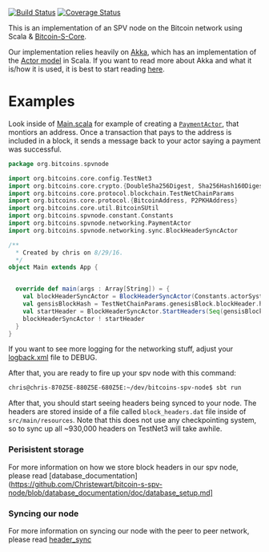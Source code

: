 [![Build Status](https://travis-ci.org/bitcoin-s/bitcoin-s-spv-node.svg?branch=master)](https://travis-ci.org/bitcoin-s/bitcoin-s-spv-node) [![Coverage Status](https://coveralls.io/repos/github/bitcoin-s/bitcoin-s-spv-node/badge.svg?branch=master)](https://coveralls.io/github/bitcoin-s/bitcoin-s-spv-node?branch=master)

This is an implementation of an SPV node on the Bitcoin network using Scala & [Bitcoin-S-Core](https://github.com/bitcoin-s/bitcoin-s-core). 

Our implementation relies heavily on [Akka](http://akka.io/), which has an implementation of the [Actor model](https://en.wikipedia.org/wiki/Actor_model) in Scala. If you want to read more about Akka and what it is/how it is used, it is best to start reading [here](http://doc.akka.io/docs/akka/2.4/scala.html).
# Examples

Look inside of [Main.scala](https://github.com/Christewart/bitcoin-s-spv-node/blob/networking/src/main/scala/org/bitcoins/spvnode/Main.scala) for example of creating a [`PaymentActor`](https://github.com/Christewart/bitcoin-s-spv-node/blob/networking/src/main/scala/org/bitcoins/spvnode/networking/PaymentActor.scala), that montiors an address. Once a transaction that pays to the address is included in a block, it sends a message back to your actor saying a payment was successful. 

```scala
package org.bitcoins.spvnode

import org.bitcoins.core.config.TestNet3
import org.bitcoins.core.crypto.{DoubleSha256Digest, Sha256Hash160Digest}
import org.bitcoins.core.protocol.blockchain.TestNetChainParams
import org.bitcoins.core.protocol.{BitcoinAddress, P2PKHAddress}
import org.bitcoins.core.util.BitcoinSUtil
import org.bitcoins.spvnode.constant.Constants
import org.bitcoins.spvnode.networking.PaymentActor
import org.bitcoins.spvnode.networking.sync.BlockHeaderSyncActor

/**
  * Created by chris on 8/29/16.
  */
object Main extends App {


  override def main(args : Array[String]) = {
    val blockHeaderSyncActor = BlockHeaderSyncActor(Constants.actorSystem)
    val gensisBlockHash = TestNetChainParams.genesisBlock.blockHeader.hash
    val startHeader = BlockHeaderSyncActor.StartHeaders(Seq(gensisBlockHash))
    blockHeaderSyncActor ! startHeader
  }
}
```

If you want to see more logging for the networking stuff, adjust your [logback.xml](https://github.com/Christewart/bitcoin-s-spv-node/blob/networking/src/main/resources/logback.xml#L18) file to DEBUG.

After that, you are ready to fire up your spv node with this command:

```bash
chris@chris-870Z5E-880Z5E-680Z5E:~/dev/bitcoins-spv-node$ sbt run
```

After that, you should start seeing headers being synced to your node. The headers are stored inside of a file called `block_headers.dat` file inside of `src/main/resources`. Note that this does not use any checkpointing system, so to sync up all ~930,000 headers on TestNet3 will take awhile. 

### Perisistent storage

For more information on how we store block headers in our spv node, please read [database_documentation](https://github.com/Christewart/bitcoin-s-spv-node/blob/database_documentation/doc/database_setup.md]

### Syncing our node 

For more information on syncing our node with the peer to peer network, please read [header_sync](https://github.com/Christewart/bitcoin-s-spv-node/blob/database_documentation/doc/header_sync.md)

